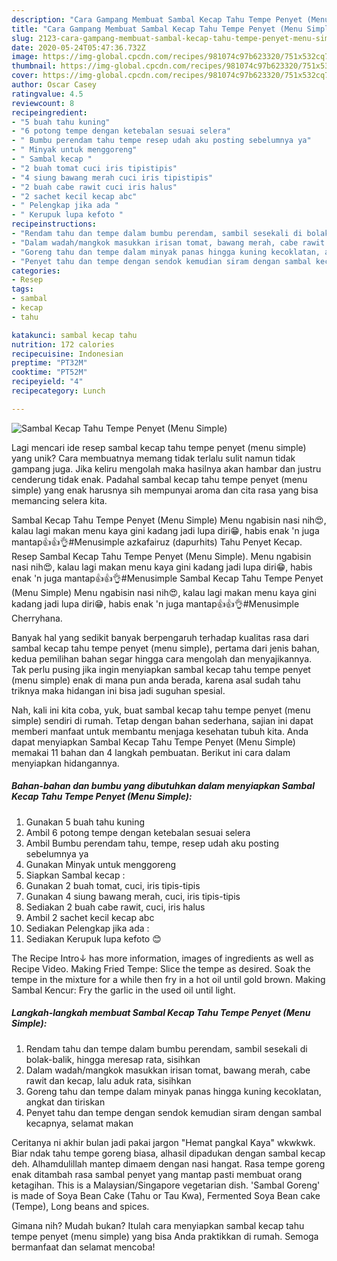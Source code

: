 ```yaml
---
description: "Cara Gampang Membuat Sambal Kecap Tahu Tempe Penyet (Menu Simple) yang Lezat Sekali"
title: "Cara Gampang Membuat Sambal Kecap Tahu Tempe Penyet (Menu Simple) yang Lezat Sekali"
slug: 2123-cara-gampang-membuat-sambal-kecap-tahu-tempe-penyet-menu-simple-yang-lezat-sekali
date: 2020-05-24T05:47:36.732Z
image: https://img-global.cpcdn.com/recipes/981074c97b623320/751x532cq70/sambal-kecap-tahu-tempe-penyet-menu-simple-foto-resep-utama.jpg
thumbnail: https://img-global.cpcdn.com/recipes/981074c97b623320/751x532cq70/sambal-kecap-tahu-tempe-penyet-menu-simple-foto-resep-utama.jpg
cover: https://img-global.cpcdn.com/recipes/981074c97b623320/751x532cq70/sambal-kecap-tahu-tempe-penyet-menu-simple-foto-resep-utama.jpg
author: Oscar Casey
ratingvalue: 4.5
reviewcount: 8
recipeingredient:
- "5 buah tahu kuning"
- "6 potong tempe dengan ketebalan sesuai selera"
- " Bumbu perendam tahu tempe resep udah aku posting sebelumnya ya"
- " Minyak untuk menggoreng"
- " Sambal kecap "
- "2 buah tomat cuci iris tipistipis"
- "4 siung bawang merah cuci iris tipistipis"
- "2 buah cabe rawit cuci iris halus"
- "2 sachet kecil kecap abc"
- " Pelengkap jika ada "
- " Kerupuk lupa kefoto "
recipeinstructions:
- "Rendam tahu dan tempe dalam bumbu perendam, sambil sesekali di bolak-balik, hingga meresap rata, sisihkan"
- "Dalam wadah/mangkok masukkan irisan tomat, bawang merah, cabe rawit dan kecap, lalu aduk rata, sisihkan"
- "Goreng tahu dan tempe dalam minyak panas hingga kuning kecoklatan, angkat dan tiriskan"
- "Penyet tahu dan tempe dengan sendok kemudian siram dengan sambal kecapnya, selamat makan"
categories:
- Resep
tags:
- sambal
- kecap
- tahu

katakunci: sambal kecap tahu 
nutrition: 172 calories
recipecuisine: Indonesian
preptime: "PT32M"
cooktime: "PT52M"
recipeyield: "4"
recipecategory: Lunch

---
```



![Sambal Kecap Tahu Tempe Penyet (Menu Simple)](https://img-global.cpcdn.com/recipes/981074c97b623320/751x532cq70/sambal-kecap-tahu-tempe-penyet-menu-simple-foto-resep-utama.jpg)

Lagi mencari ide resep sambal kecap tahu tempe penyet (menu simple) yang unik? Cara membuatnya memang tidak terlalu sulit namun tidak gampang juga. Jika keliru mengolah maka hasilnya akan hambar dan justru cenderung tidak enak. Padahal sambal kecap tahu tempe penyet (menu simple) yang enak harusnya sih mempunyai aroma dan cita rasa yang bisa memancing selera kita.

Sambal Kecap Tahu Tempe Penyet (Menu Simple) Menu ngabisin nasi nih😍, kalau lagi makan menu kaya gini kadang jadi lupa diri😁, habis enak &#39;n juga mantap👍👍👌#Menusimple azkafairuz (dapurhits) Tahu Penyet Kecap. Resep Sambal Kecap Tahu Tempe Penyet (Menu Simple). Menu ngabisin nasi nih😍, kalau lagi makan menu kaya gini kadang jadi lupa diri😁, habis enak &#39;n juga mantap👍👍👌#Menusimple Sambal Kecap Tahu Tempe Penyet (Menu Simple) Menu ngabisin nasi nih😍, kalau lagi makan menu kaya gini kadang jadi lupa diri😁, habis enak &#39;n juga mantap👍👍👌#Menusimple Cherryhana.

Banyak hal yang sedikit banyak berpengaruh terhadap kualitas rasa dari sambal kecap tahu tempe penyet (menu simple), pertama dari jenis bahan, kedua pemilihan bahan segar hingga cara mengolah dan menyajikannya. Tak perlu pusing jika ingin menyiapkan sambal kecap tahu tempe penyet (menu simple) enak di mana pun anda berada, karena asal sudah tahu triknya maka hidangan ini bisa jadi suguhan spesial.


Nah, kali ini kita coba, yuk, buat sambal kecap tahu tempe penyet (menu simple) sendiri di rumah. Tetap dengan bahan sederhana, sajian ini dapat memberi manfaat untuk membantu menjaga kesehatan tubuh kita. Anda dapat menyiapkan Sambal Kecap Tahu Tempe Penyet (Menu Simple) memakai 11 bahan dan 4 langkah pembuatan. Berikut ini cara dalam menyiapkan hidangannya.

<!--inarticleads1-->

##### Bahan-bahan dan bumbu yang dibutuhkan dalam menyiapkan Sambal Kecap Tahu Tempe Penyet (Menu Simple):

1. Gunakan 5 buah tahu kuning
1. Ambil 6 potong tempe dengan ketebalan sesuai selera
1. Ambil  Bumbu perendam tahu, tempe, resep udah aku posting sebelumnya ya
1. Gunakan  Minyak untuk menggoreng
1. Siapkan  Sambal kecap :
1. Gunakan 2 buah tomat, cuci, iris tipis-tipis
1. Gunakan 4 siung bawang merah, cuci, iris tipis-tipis
1. Sediakan 2 buah cabe rawit, cuci, iris halus
1. Ambil 2 sachet kecil kecap abc
1. Sediakan  Pelengkap jika ada :
1. Sediakan  Kerupuk lupa kefoto 😊


The Recipe Intro↓ has more information, images of ingredients as well as Recipe Video. Making Fried Tempe: Slice the tempe as desired. Soak the tempe in the mixture for a while then fry in a hot oil until gold brown. Making Sambal Kencur: Fry the garlic in the used oil until light. 

<!--inarticleads2-->

##### Langkah-langkah membuat Sambal Kecap Tahu Tempe Penyet (Menu Simple):

1. Rendam tahu dan tempe dalam bumbu perendam, sambil sesekali di bolak-balik, hingga meresap rata, sisihkan
1. Dalam wadah/mangkok masukkan irisan tomat, bawang merah, cabe rawit dan kecap, lalu aduk rata, sisihkan
1. Goreng tahu dan tempe dalam minyak panas hingga kuning kecoklatan, angkat dan tiriskan
1. Penyet tahu dan tempe dengan sendok kemudian siram dengan sambal kecapnya, selamat makan


Ceritanya ni akhir bulan jadi pakai jargon &#34;Hemat pangkal Kaya&#34; wkwkwk. Biar ndak tahu tempe goreng biasa, alhasil dipadukan dengan sambal kecap deh. Alhamdulillah mantep dimaem dengan nasi hangat. Rasa tempe goreng enak ditambah rasa sambal penyet yang mantap pasti membuat orang ketagihan. This is a Malaysian/Singapore vegetarian dish. &#39;Sambal Goreng&#39; is made of Soya Bean Cake (Tahu or Tau Kwa), Fermented Soya Bean cake (Tempe), Long beans and spices. 

Gimana nih? Mudah bukan? Itulah cara menyiapkan sambal kecap tahu tempe penyet (menu simple) yang bisa Anda praktikkan di rumah. Semoga bermanfaat dan selamat mencoba!
